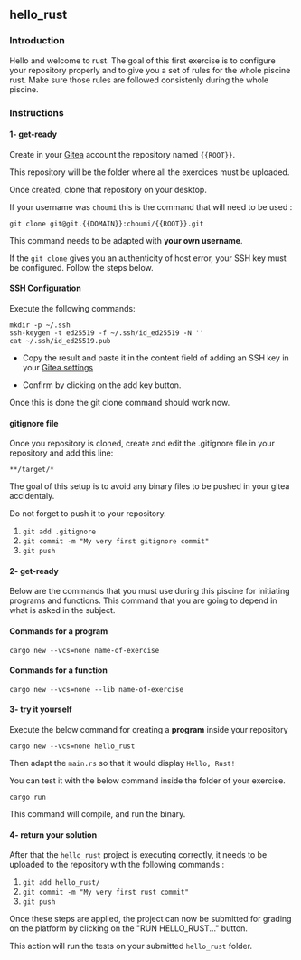 ## hello_rust

### Introduction

Hello and welcome to rust.
The goal of this first exercise is to configure your repository properly and to give you a set of rules for the whole piscine rust.
Make sure those rules are followed consistenly during the whole piscine.

### Instructions

#### 1- get-ready

Create in your [Gitea](https://git.{{DOMAIN}}) account the repository named `{{ROOT}}`.

This repository will be the folder where all the exercices must be uploaded.

Once created, clone that repository on your desktop.

If your username was `choumi` this is the command that will need to be used :

`git clone git@git.{{DOMAIN}}:choumi/{{ROOT}}.git`

This command needs to be adapted with **your own username**.

If the `git clone` gives you an authenticity of host error, your SSH key must be configured.
Follow the steps below.

#### SSH Configuration

Execute the following commands:

```console
mkdir -p ~/.ssh
ssh-keygen -t ed25519 -f ~/.ssh/id_ed25519 -N ''
cat ~/.ssh/id_ed25519.pub
```

- Copy the result and paste it in the content field of adding an SSH key in your [Gitea settings](https://git.{{DOMAIN}}/user/settings/keys)

- Confirm by clicking on the add key button.

Once this is done the git clone command should work now.

#### gitignore file

Once you repository is cloned,
create and edit the .gitignore file in your repository and add this line:

```console
**/target/*
```

The goal of this setup is to avoid any binary files to be pushed in your gitea accidentaly.

Do not forget to push it to your repository.

1. `git add .gitignore`
2. `git commit -m "My very first gitignore commit"`
3. `git push`

#### 2- get-ready

Below are the commands that you must use during this piscine for initiating programs and functions. This command that you are going to depend in what is asked in the subject.

#### Commands for a program

```console
cargo new --vcs=none name-of-exercise
```

#### Commands for a function

```console
cargo new --vcs=none --lib name-of-exercise
```

#### 3- try it yourself

Execute the below command for creating a **program** inside your repository

```console
cargo new --vcs=none hello_rust
```

Then adapt the `main.rs` so that it would display `Hello, Rust!`

You can test it with the below command inside the folder of your exercise.

```console
cargo run
```

This command will compile, and run the binary.

#### 4- return your solution

After that the `hello_rust` project is executing correctly, it needs to be uploaded to the repository with the following commands :

1. `git add hello_rust/`
2. `git commit -m "My very first rust commit"`
3. `git push`

Once these steps are applied, the project can now be submitted for grading on the platform by clicking on the "RUN HELLO_RUST..." button.

This action will run the tests on your submitted `hello_rust` folder.
